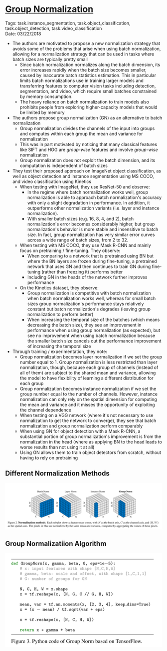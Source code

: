 # [Group Normalization](https://arxiv.org/abs/1803.08494)

Tags: task.instance_segmentation, task.object_classification, task.object_detection, task.video_classification  
Date: 03/22/2018  

- The authors are motivated to propose a new normalization strategy that avoids some of the problems that arise when using batch normalization, allowing for a normalization strategy that can be used in tasks where batch sizes are typically pretty small
    - Since batch normalization normalizes along the batch dimension, its error increases rapidly when the batch size becomes smaller, caused by inaccurate batch statistics estimation. This in particular limits batch normalizations use in training larger models and transferring features to computer vision tasks including detection, segmentation, and video, which require small batches constrained by memory consumption.
    - The heavy reliance on batch normalization to train models also prohibits people from exploring higher-capacity models that would be limited by memory
- The authors propose group normalization (GN) as an alternative to batch normalization
    - Group normalization divides the channels of the input into groups and computes within each group the mean and variance for normalization
    - This was in part motivated by noticing that many classical features like SIFT and HOG are *group-wise* features and involve *group-wise* normalization
    - Group normalization does not exploit the batch dimension, and its computation is independent of batch sizes
- They test their proposed approach on ImageNet object classification, as well as object detection and instance segmentation using MS COCO, and video classification using Kinetics
    - When testing with ImageNet, they use ResNet-50 and observe:
        - In the regime where batch normalization works well, group normalization is able to approach batch normalization's accuracy with only a slight degradation in performance. In addition, it outperforms other normalization variants (i.e. layer and instance normalization).
        - With smaller batch sizes (e.g. 16, 8, 4, and 2), batch normalization's error becomes considerably higher, but group normalization's behavior is more stable and insensitive to batch size. In fact, group normalization has very similar error curves across a wide range of batch sizes, from 2 to 32.
    - When testing with MS COCO, they use Mask R-CNN and mainly focus on pretraining / fine-tuning. They observe:
        - When comparing to a network that is pretrained using BN but where the BN layers are frozen during fine-tuning, a pretrained network that uses GN and then continues to train GN during fine-tuning (rather than freezing it) performs better
        - Including GN in the heads of the network further improves performance
    - On the Kinetics dataset, they observe:
        - Group normalization is competitive with batch normalization when batch normalization works well, whereas for small batch sizes group normalization's performance stays relatively constant but batch normalization's degrades (leaving group normalization to perform better)
        - When increasing the temporal size of the batches (which means decreasing the batch size), they see an improvement in performance when using group normalization (as expected), but see no improvement when using batch normalization because the smaller batch size cancels out the performance improvement of increasing the temporal size
- Through training / experimentation, they note:
    - Group normalization becomes layer normalization if we set the group number equal to 1. Group normalization is less restricted than layer normalization, though, because each group of channels (instead of all of them) are subject to the shared mean and variance, allowing the model to have flexibility of learning a different distribution for each group
    - Group normalization becomes instance normalization if we set the group number equal to the number of channels. However, instance normalization can only rely on the spatial dimension for computing the mean and variance and it misses the opportunity of exploiting the channel dependence
    - When testing on a VGG network (where it's not necessary to use normalization to get the network to converge), they see that batch normalization and group normalization perform comparably
    - When using GN for object detection with a Mask R-CNN, a substantial portion of group normalization's improvement is from the normalization in the head (where as applying BN to the head leads to worse results than not using it at all)
    - Using GN allows them to train object detectors from scratch, without having to rely on pretraining


## Different Normalization Methods

![Normalization Methods](./images/normalization_methods.png)

## Group Normalizatiion Algorithm

![Group Normalization](./images/group_normalization.png)
